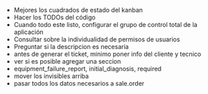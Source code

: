 - Mejores los cuadrados de estado del kanban
- Hacer los TODOs del código
- Cuando todo este listo, configurar el grupo de control total de la aplicación
- Consultar sobre la individualidad de permisos de usuarios
- Preguntar si la descripcion es necesaria
- antes de generar el ticket, minimo poner info del cliente y tecnico
- ver si es posible agregar una seccion
- equipment_failure_report, initial_diagnosis, required
- mover los invisibles arriba
- pasar todos los datos necesarios a sale.order